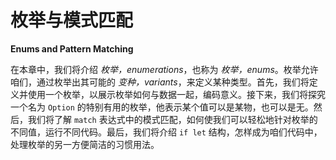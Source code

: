 # 枚举与模式匹配

**Enums and Pattern Matching**


在本章中，我们将介绍 *枚举，enumerations*，也称为 *枚举，enums*。枚举允许咱们，通过枚举出其可能的 *变种，variants*，来定义某种类型。首先，我们将定义并使用一个枚举，以展示枚举如何与数据一起，编码意义。接下来，我们将探究一个名为 `Option` 的特别有用的枚举，他表示某个值可以是某物，也可以是无。然后，我们将了解 `match` 表达式中的模式匹配，如何使我们可以轻松地针对枚举的不同值，运行不同代码。最后，我们将介绍 `if let` 结构，怎样成为咱们代码中，处理枚举的另一方便简洁的习惯用法。

